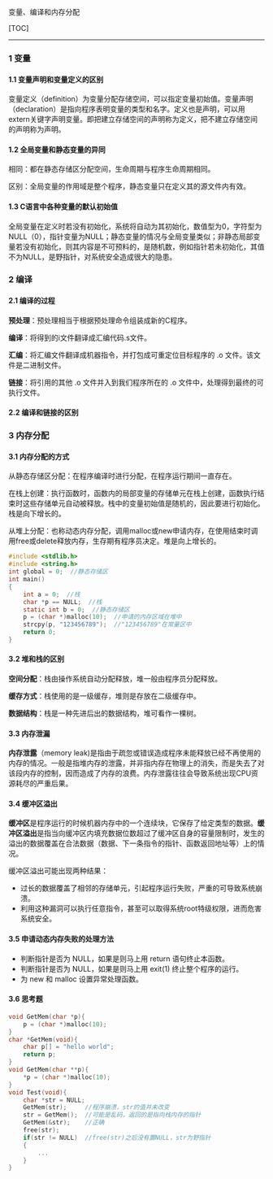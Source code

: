变量、编译和内存分配

[TOC]

------

### 1 变量

#### 1.1 变量声明和变量定义的区别

变量定义（definition）为变量分配存储空间，可以指定变量初始值。变量声明（declaration）是指向程序表明变量的类型和名字。定义也是声明，可以用extern关键字声明变量。即把建立存储空间的声明称为定义，把不建立存储空间的声明称为声明。

#### 1.2 全局变量和静态变量的异同

相同：都在静态存储区分配空间，生命周期与程序生命周期相同。

区别：全局变量的作用域是整个程序，静态变量只在定义其的源文件内有效。

#### 1.3 C语言中各种变量的默认初始值

全局变量在定义时若没有初始化，系统将自动为其初始化，数值型为0，字符型为NULL（0），指针变量为NULL；静态变量的情况与全局变量类似；非静态局部变量若没有初始化，则其内容是不可预料的，是随机数，例如指针若未初始化，其值不为NULL，是野指针，对系统安全造成很大的隐患。

### 2 编译

#### 2.1 编译的过程

**预处理**：预处理相当于根据预处理命令组装成新的C程序。

**编译**：将得到的i文件翻译成汇编代码.s文件。

**汇编**：将汇编文件翻译成机器指令，并打包成可重定位目标程序的 .o 文件。该文件是二进制文件。

**链接**：将引用的其他 .o 文件并入到我们程序所在的 .o 文件中，处理得到最终的可执行文件。

#### 2.2 编译和链接的区别

### 3 内存分配

#### 3.1 内存分配的方式

从静态存储区分配：在程序编译时进行分配，在程序运行期间一直存在。

在栈上创建：执行函数时，函数内的局部变量的存储单元在栈上创建，函数执行结束时这些存储单元自动被释放。栈中的变量初始值是随机的，因此要进行初始化。栈是向下增长的。

从堆上分配：也称动态内存分配，调用malloc或new申请内存，在使用结束时调用free或delete释放内存，生存期有程序员决定。堆是向上增长的。

```c
#include <stdlib.h>
#include <string.h>
int global = 0;  //静态存储区
int main()
{
    int a = 0;  //栈
    char *p == NULL;  //栈
    static int b = 0;  //静态存储区
    p = (char *)malloc(10);  //申请的内存区域在堆中
    strcpy(p, "123456789");  //"123456789"在常量区中
    return 0;
}
```

#### 3.2 堆和栈的区别

**空间分配**：栈由操作系统自动分配释放，堆一般由程序员分配释放。

**缓存方式**：栈使用的是一级缓存，堆则是存放在二级缓存中。

**数据结构**：栈是一种先进后出的数据结构，堆可看作一棵树。

#### 3.3 内存泄漏

**内存泄露**（memory leak)是指由于疏忽或错误造成程序未能释放已经不再使用的内存的情况。一般是指堆内存的泄露，并非指内存在物理上的消失，而是失去了对该段内存的控制，因而造成了内存的浪费。内存泄露往往会导致系统出现CPU资源耗尽的严重后果。

#### 3.4 缓冲区溢出

**缓冲区**是程序运行的时候机器内存中的一个连续块，它保存了给定类型的数据。**缓冲区溢出**是指当向缓冲区内填充数据位数超过了缓冲区自身的容量限制时，发生的溢出的数据覆盖在合法数据（数据、下一条指令的指针、函数返回地址等）上的情况。

缓冲区溢出可能出现两种结果：

- 过长的数据覆盖了相邻的存储单元，引起程序运行失败，严重的可导致系统崩溃。
- 利用这种漏洞可以执行任意指令，甚至可以取得系统root特级权限，进而危害系统安全。

#### 3.5 申请动态内存失败的处理方法

- 判断指针是否为 NULL，如果是则马上用 return 语句终止本函数。
- 判断指针是否为 NULL，如果是则马上用 exit(1) 终止整个程序的运行。
- 为 new 和 malloc 设置异常处理函数。

#### 3.6 思考题

```c
void GetMem(char *p){
    p = (char *)malloc(10);
}
char *GetMem(void){
    char p[] = "hello world";
    return p;
}
void GetMem(char **p){
    *p = (char *)malloc(10);
}
void Test(void){
    char *str = NULL;
    GetMem(str);	 //程序崩溃，str的值并未改变
    str = GetMem();  //可能是乱码，返回的是指向栈内存的指针
    GetMem(&str);	 //正确
    free(str);
    if(str != NULL)  //free(str)之后没有置NULL，str为野指针
    {
        ...
    }
}
```

